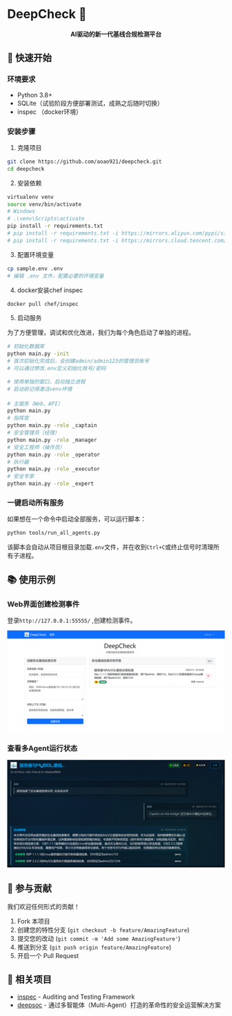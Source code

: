 # DeepCheck 🚀

<p align="center">
  <strong>AI驱动的新一代基线合规检测平台</strong>
</p>



## 🚀 快速开始

### 环境要求

- Python 3.8+
- SQLite（试验阶段方便部署测试，成熟之后随时切换）
- inspec （docker环境）


### 安装步骤

1. 克隆项目
```bash
git clone https://github.com/aoao921/deepcheck.git
cd deepcheck
```

2. 安装依赖
```bash
virtualenv venv
source venv/bin/activate
# Windows
# .\venv\Scripts\activate
pip install -r requirements.txt
# pip install -r requirements.txt -i https://mirrors.aliyun.com/pypi/simple/ --trusted-host mirrors.aliyun.com 
# pip install -r requirements.txt -i https://mirrors.cloud.tencent.com/pypi/simple --trusted-host mirrors.cloud.tencent.com

```

3. 配置环境变量
```bash
cp sample.env .env
# 编辑 .env 文件，配置必要的环境变量
```
4. docker安装chef inspec
```bash
docker pull chef/inspec
```

5. 启动服务

为了方便管理，调试和优化改进，我们为每个角色启动了单独的进程。

```bash
# 初始化数据库
python main.py -init
# 首次初始化完成后，会创建admin/admin123的管理员账号
# 可以通过修改.env定义初始化账号/密码
```

```bash
# 使用单独的窗口，启动独立进程
# 启动前记得激活venv环境

# 主服务（Web、API）
python main.py
# 指挥官
python main.py -role _captain
# 安全管理员（经理）
python main.py -role _manager
# 安全工程师（操作员）
python main.py -role _operator
# 执行器
python main.py -role _executor
# 安全专家
python main.py -role _expert
```
### 一键启动所有服务

如果想在一个命令中启动全部服务，可以运行脚本：

```bash
python tools/run_all_agents.py
```

该脚本会自动从项目根目录加载`.env`文件，并在收到`Ctrl+C`或终止信号时清理所有子进程。
## 📚 使用示例

### Web界面创建检测事件

登录`http://127.0.0.1:55555/`  ,创建检测事件。

![](app/static/images/deepcheck-home.png)

### 查看多Agent运行状态

![](app/static/images/deepcheck-warroom.png)


## 🤝 参与贡献

我们欢迎任何形式的贡献！

1. Fork 本项目
2. 创建您的特性分支 (`git checkout -b feature/AmazingFeature`)
3. 提交您的改动 (`git commit -m 'Add some AmazingFeature'`)
4. 推送到分支 (`git push origin feature/AmazingFeature`)
5. 开启一个 Pull Request

## 📜 相关项目

- [inspec](https://github.com/inspec/inspec) - Auditing and Testing Framework 
- [deepsoc](https://github.com/flagify-com/deepsoc) - 通过多智能体（Multi-Agent）打造的革命性的安全运营解决方案